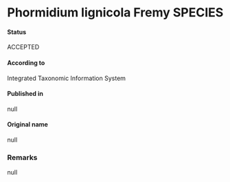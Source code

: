 Phormidium lignicola Fremy SPECIES
=======

#### Status
ACCEPTED

#### According to
Integrated Taxonomic Information System

#### Published in
null

#### Original name
null

### Remarks
null